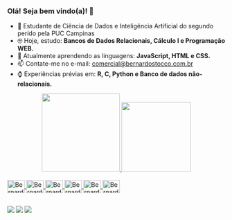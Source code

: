 ### Olá! Seja bem vindo(a)! 👋

- 🌱 Estudante de Ciência de Dados e Inteligência Artificial do segundo perído pela PUC Campinas
- 🤓 Hoje, estudo: **Bancos de Dados Relacionais, Cálculo I e Programação WEB.** 
- 🤔 Atualmente aprendendo as linguagens: **JavaScript, HTML e CSS.**
- 📫 Contate-me no e-mail: comercial@bernardostocco.com.br
- ⌚ Experiências prévias em: **R, C, Python e Banco de dados não-relacionais.**

<div align="center">
  <a href="https://github.com/bernardostocco">
  <img height="180em" src="https://github-readme-stats.vercel.app/api?username=bernardostocco&show_icons=false&theme=gotham&include_all_commits=true&count_private=true"/>
  <img height="160em" src="https://github-readme-stats.vercel.app/api/top-langs/?username=bernardostocco&layout=compact&langs_count=7&theme=gotham"/>
</div>
<div style="display: inline_block"><br>
  <img align="center" alt="Bernardo-Js" height="30" width="40" src="https://cdn.jsdelivr.net/gh/devicons/devicon/icons/javascript/javascript-original.svg">
  <img align="center" alt="Bernardo-Python" height="30" width="40" src="https://cdn.jsdelivr.net/gh/devicons/devicon/icons/python/python-original.svg">
  <img align="center" alt="Bernardo-C" height="30" width="40" src="https://cdn.jsdelivr.net/gh/devicons/devicon/icons/c/c-original.svg">
  <img align="center" alt="Bernardo-R" height="30" width="40" src="https://cdn.jsdelivr.net/gh/devicons/devicon/icons/r/r-original.svg">
  <img align="center" alt="Bernardo-C" height="30" width="40" src="https://cdn.jsdelivr.net/gh/devicons/devicon/icons/html5/html5-original.svg">
  <img align="center" alt="Bernardo-C" height="30" width="40" src="https://cdn.jsdelivr.net/gh/devicons/devicon/icons/css3/css3-original.svg">      
</div>
  
   ##
 
<div> 
  <a href="https://instagram.com/bernardostocco" target="_blank"><img src="https://img.shields.io/badge/-Instagram-%23E4405F?style=for-the-badge&logo=instagram&logoColor=white" target="_blank"></a>
  <a href = "mailto:contatobernardostocco@gmail.com"><img src="https://img.shields.io/badge/-Gmail-%23333?style=for-the-badge&logo=gmail&logoColor=white" target="_blank"></a>
  <a href="https://www.linkedin.com/in/bernardostocco/" target="_blank"><img src="https://img.shields.io/badge/-LinkedIn-%230077B5?style=for-the-badge&logo=linkedin&logoColor=white" target="_blank"></a> 
  
 
</div>
